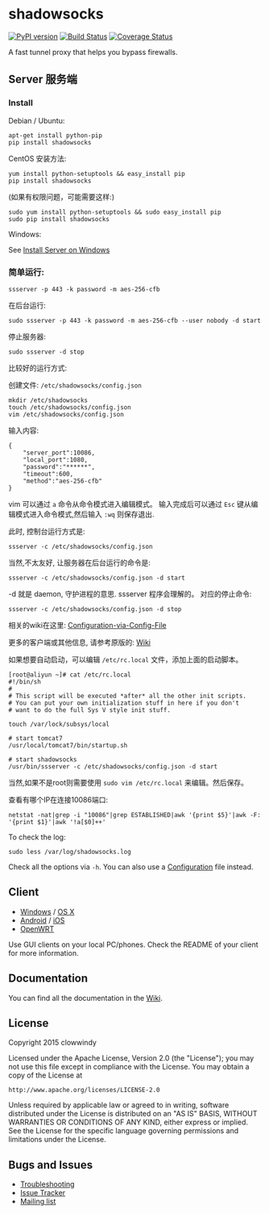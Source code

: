 shadowsocks
===========

[![PyPI version]][PyPI]
[![Build Status]][Travis CI]
[![Coverage Status]][Coverage]

A fast tunnel proxy that helps you bypass firewalls.

Server 服务端
------

### Install

Debian / Ubuntu:

    apt-get install python-pip
    pip install shadowsocks

CentOS 安装方法:

    yum install python-setuptools && easy_install pip
    pip install shadowsocks

(如果有权限问题，可能需要这样:)

    sudo yum install python-setuptools && sudo easy_install pip
    sudo pip install shadowsocks

Windows:

See [Install Server on Windows]

### 简单运行:

    ssserver -p 443 -k password -m aes-256-cfb

在后台运行:

    sudo ssserver -p 443 -k password -m aes-256-cfb --user nobody -d start

停止服务器:

    sudo ssserver -d stop

比较好的运行方式: 

创建文件:  `/etc/shadowsocks/config.json`

    mkdir /etc/shadowsocks
    touch /etc/shadowsocks/config.json
    vim /etc/shadowsocks/config.json

输入内容: 

    {
        "server_port":10086,
        "local_port":1080,
        "password":"******",
        "timeout":600,
        "method":"aes-256-cfb"
    }

vim 可以通过 `a` 命令从命令模式进入编辑模式。 输入完成后可以通过 `Esc` 键从编辑模式进入命令模式,然后输入 `:wq` 则保存退出.

此时, 控制台运行方式是: 

    ssserver -c /etc/shadowsocks/config.json

当然,不太友好, 让服务器在后台运行的命令是:

    ssserver -c /etc/shadowsocks/config.json -d start

-d 就是 daemon, 守护进程的意思. ssserver 程序会理解的。
对应的停止命令: 

    ssserver -c /etc/shadowsocks/config.json -d stop

相关的wiki在这里: [Configuration-via-Config-File](https://github.com/shadowsocks/shadowsocks/wiki/Configuration-via-Config-File)

更多的客户端或其他信息, 请参考原版的: [Wiki]

如果想要自动启动，可以编辑 `/etc/rc.local` 文件，添加上面的启动脚本。

```
[root@aliyun ~]# cat /etc/rc.local 
#!/bin/sh
#
# This script will be executed *after* all the other init scripts.
# You can put your own initialization stuff in here if you don't
# want to do the full Sys V style init stuff.

touch /var/lock/subsys/local

# start tomcat7
/usr/local/tomcat7/bin/startup.sh

# start shadowsocks
/usr/bin/ssserver -c /etc/shadowsocks/config.json -d start
```

当然,如果不是root则需要使用 `sudo vim /etc/rc.local` 来编辑。然后保存。

查看有哪个IP在连接10086端口:

    netstat -nat|grep -i "10086"|grep ESTABLISHED|awk '{print $5}'|awk -F: '{print $1}'|awk '!a[$0]++'


To check the log:

    sudo less /var/log/shadowsocks.log

Check all the options via `-h`. You can also use a [Configuration] file
instead.

Client
------

* [Windows] / [OS X]
* [Android] / [iOS]
* [OpenWRT]

Use GUI clients on your local PC/phones. Check the README of your client
for more information.

Documentation
-------------

You can find all the documentation in the [Wiki].

License
-------

Copyright 2015 clowwindy

Licensed under the Apache License, Version 2.0 (the "License"); you may
not use this file except in compliance with the License. You may obtain
a copy of the License at

    http://www.apache.org/licenses/LICENSE-2.0

Unless required by applicable law or agreed to in writing, software
distributed under the License is distributed on an "AS IS" BASIS, WITHOUT
WARRANTIES OR CONDITIONS OF ANY KIND, either express or implied. See the
License for the specific language governing permissions and limitations
under the License.

Bugs and Issues
----------------

* [Troubleshooting]
* [Issue Tracker]
* [Mailing list]



[Android]:           https://github.com/shadowsocks/shadowsocks-android
[Build Status]:      https://img.shields.io/travis/shadowsocks/shadowsocks/master.svg?style=flat
[Configuration]:     https://github.com/shadowsocks/shadowsocks/wiki/Configuration-via-Config-File
[Coverage Status]:   https://jenkins.shadowvpn.org/result/shadowsocks
[Coverage]:          https://jenkins.shadowvpn.org/job/Shadowsocks/ws/PYENV/py34/label/linux/htmlcov/index.html
[Debian sid]:        https://packages.debian.org/unstable/python/shadowsocks
[iOS]:               https://github.com/shadowsocks/shadowsocks-iOS/wiki/Help
[Issue Tracker]:     https://github.com/shadowsocks/shadowsocks/issues?state=open
[Install Server on Windows]: https://github.com/shadowsocks/shadowsocks/wiki/Install-Shadowsocks-Server-on-Windows
[Mailing list]:      https://groups.google.com/group/shadowsocks
[OpenWRT]:           https://github.com/shadowsocks/openwrt-shadowsocks
[OS X]:              https://github.com/shadowsocks/shadowsocks-iOS/wiki/Shadowsocks-for-OSX-Help
[PyPI]:              https://pypi.python.org/pypi/shadowsocks
[PyPI version]:      https://img.shields.io/pypi/v/shadowsocks.svg?style=flat
[Travis CI]:         https://travis-ci.org/shadowsocks/shadowsocks
[Troubleshooting]:   https://github.com/shadowsocks/shadowsocks/wiki/Troubleshooting
[Wiki]:              https://github.com/shadowsocks/shadowsocks/wiki
[Windows]:           https://github.com/shadowsocks/shadowsocks-csharp

